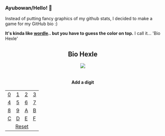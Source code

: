 ### Ayubowan/Hello! 👋

Instead of putting fancy graphics of my github stats, I decided to make a game for my GitHub bio :) 

**It's kinda like [wordle](https://www.nytimes.com/games/wordle/index.html).. but you have to guess the color on top.** I call it... 'Bio Hexle'


<div align="center">
  <h2>Bio Hexle</h2>
  <img src="https://bio-hexle.vercel.app/api/hexle" />
  <br/><br/>
  <h4>Add a digit</h4>
  <table>
    <tbody>
    <tr>
      <td><a href="https://bio-hexle.vercel.app/add?letter=0">0</a></td>
      <td><a href="https://bio-hexle.vercel.app/add?letter=1">1</a></td>
      <td><a href="https://bio-hexle.vercel.app/add?letter=2">2</a></td>
      <td><a href="https://bio-hexle.vercel.app/add?letter=3">3</a></td>
    </tr>
    <tr>
      <td><a href="https://bio-hexle.vercel.app/add?letter=4">4</a></td>
      <td><a href="https://bio-hexle.vercel.app/add?letter=5">5</a></td>
      <td><a href="https://bio-hexle.vercel.app/add?letter=6">6</a></td>
      <td><a href="https://bio-hexle.vercel.app/add?letter=7">7</a></td>
    </tr>
    <tr>
      <td><a href="https://bio-hexle.vercel.app/add?letter=8">8</a></td>
      <td><a href="https://bio-hexle.vercel.app/add?letter=9">9</a></td>
      <td><a href="https://bio-hexle.vercel.app/add?letter=A">A</a></td>
      <td><a href="https://bio-hexle.vercel.app/add?letter=B">B</a></td>
    </tr>
    <tr>
      <td><a href="https://bio-hexle.vercel.app/add?letter=C">C</a></td>
      <td><a href="https://bio-hexle.vercel.app/add?letter=D">D</a></td>
      <td><a href="https://bio-hexle.vercel.app/add?letter=E">E</a></td>
      <td><a href="https://bio-hexle.vercel.app/add?letter=F">F</a></td>
    </tr>
    <tr>
      <td align="center" colspan="4"><a href="https://bio-hexle.vercel.app/reset">Reset</a></td>
    </tr>
    </tbody>
  </table>
</div>
